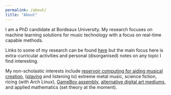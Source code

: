 ```yaml
---
permalink: /about/
title: "About"
---
```


I am a PhD candidate at Bordeaux University. My research focuses on machine learning solutions for music technology with a focus on real-time capable methods. 

Links to some of my research can be found [here](https://tvanhatalo.github.io/publications/) but the main focus here is extra-curricular activities and personal (disorganised) notes on any topic I find interesting. 

My non-scholastic interests include [reservoir computing for aiding musical creation](https://remi-audio.com/), ([playing](https://tvanhatalo.github.io/art/#music) and listening to) extreme metal music, science fiction, ricing (with Arch Linux), [GameBoy assembly](https://github.com/tvanhatalo/DogGame), [alternative digital art mediums](https://tvanhatalo.github.io/art/#visual-arts), and applied mathematics (set theory at the moment).